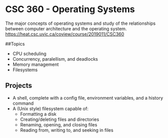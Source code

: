 # CSC 360 - Operating Systems

The major concepts of operating systems and study of the relationships between computer architecture and the operating system.
https://heat.csc.uvic.ca/coview/course/2019011/CSC360

##Topics
- CPU scheduling
- Concurrency, paralellism, and deadlocks
- Memory management
- Filesystems

## Projects
- A shell, complete with a config file, environment variables, and a history command
- A (Unix style) filesystem capable of:
	- Formatting a disk
	- Creating/deleting files and directories
	- Renaming, opening, and closing files
	- Reading from, writing to, and seeking in files
